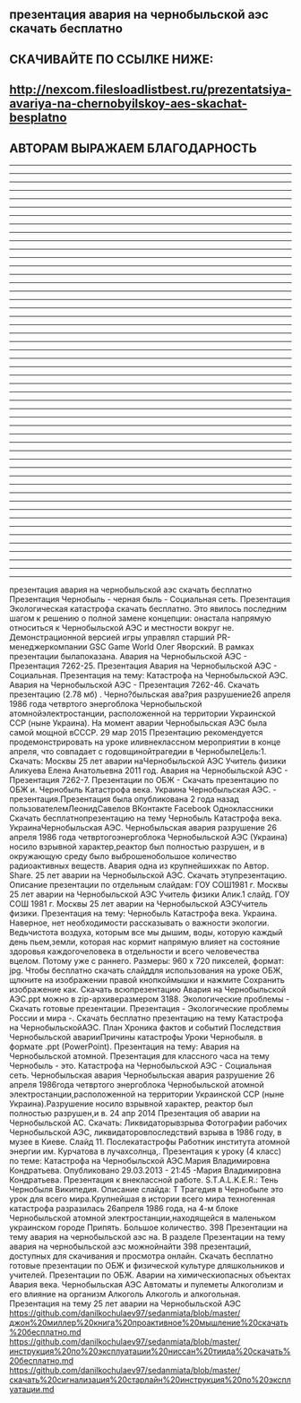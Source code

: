 презентация авария на чернобыльской аэс скачать бесплатно
--------------------------------------------------
СКАЧИВАЙТЕ ПО ССЫЛКЕ НИЖЕ:
--------------------------------------------------
http://nexcom.filesloadlistbest.ru/prezentatsiya-avariya-na-chernobyilskoy-aes-skachat-besplatno
--------------------------------------------------
АВТОРАМ ВЫРАЖАЕМ БЛАГОДАРНОСТЬ
--------------------------------------------------
--------------------------------------------------
--------------------------------------------------
--------------------------------------------------
--------------------------------------------------
--------------------------------------------------
--------------------------------------------------
--------------------------------------------------
--------------------------------------------------
--------------------------------------------------
--------------------------------------------------
--------------------------------------------------
--------------------------------------------------
--------------------------------------------------
--------------------------------------------------
--------------------------------------------------
--------------------------------------------------
--------------------------------------------------
--------------------------------------------------
--------------------------------------------------
--------------------------------------------------
--------------------------------------------------
--------------------------------------------------
--------------------------------------------------
--------------------------------------------------
--------------------------------------------------
--------------------------------------------------
--------------------------------------------------
--------------------------------------------------
--------------------------------------------------
--------------------------------------------------
--------------------------------------------------
--------------------------------------------------
--------------------------------------------------
--------------------------------------------------
--------------------------------------------------
--------------------------------------------------
--------------------------------------------------
--------------------------------------------------
--------------------------------------------------
--------------------------------------------------
--------------------------------------------------
--------------------------------------------------
--------------------------------------------------
--------------------------------------------------
--------------------------------------------------
--------------------------------------------------
--------------------------------------------------
--------------------------------------------------
--------------------------------------------------
--------------------------------------------------
презентация авария на чернобыльской аэс скачать бесплатно Презентация Чернобыль - черная быль - Социальная сеть. Презентация Экологическая катастрофа скачать бесплатно. Это явилось последним шагом к решению о полной замене концепции: онастала напрямую относиться к Чернобыльской АЭС и местности вокруг не. Демонстрационной версией игры управлял старший PR-менеджеркомпании GSC Game World Олег Яворский. В рамках презентации былапоказана. Авария на Чернобыльской АЭС - Презентация 7262-25. Презентация Авария на Чернобыльской АЭС - Социальная. Презентация на тему: Катастрофа на Чернобыльской АЭС. Авария на Чернобыльской АЭС - Презентация 7262-46. Скачать презентацию (2.78 мб) . Черно?быльская ава?рия  разрушение26 апреля 1986 года четвртого энергоблока Чернобыльской атомнойэлектростанции, расположенной на территории Украинской ССР (ныне Украина).  На момент аварии Чернобыльская АЭС была самой мощной вСССР. 29 мар 2015  Презентацию рекомендуется продемонстрировать на уроке иливнеклассном мероприятии в конце апреля, что совпадает с годовщинойтрагедии в ЧернобылеЦель:1.  Скачать:  Москвы 25 лет аварии наЧернобыльской АЭС Учитель физики Аликуева Елена Анатольевна 2011 год. Авария на Чернобыльской АЭС - Презентация 7262-7. Презентации по ОБЖ - Скачать презентацию по ОБЖ и. Чернобыль Катастрофа века. Украина Чернобыльская АЭС. - презентация.Презентация была опубликована 2 года назад пользователемЛеонидСавелов  ВКонтакте  Facebook  Одноклассники  Скачать бесплатнопрезентацию на тему Чернобыль Катастрофа века. УкраинаЧернобыльская АЭС. Чернобыльская авария  разрушение 26 апреля 1986 года четвртогоэнергоблока Чернобыльской АЭС (Украина) носило взрывной характер,реактор был полностью разрушен, и в окружающую среду было выброшенобольшое количество радиоактивных веществ. Авария  одна из крупнейшихкак по
Автор. Share. 25 лет аварии на Чернобыльской АЭС. Скачать этупрезентацию. Описание презентации по отдельным слайдам: ГОУ СОШ1981 г. Москвы 25 лет аварии на Чернобыльской АЭС Учитель физики Алик.1 слайд. ГОУ СОШ 1981 г. Москвы 25 лет аварии на Чернобыльской АЭСУчитель физики. Презентация на тему: Чернобыль Катастрофа века. Украина. Наверное, нет необходимости рассказывать о важности экологии. Ведьчистота воздуха, которым все мы дышим, воды, которую каждый день пьем,земли, которая нас кормит напрямую влияет на состояние здоровья каждогочеловека в отдельности и всего человечества вцелом. Потому уже с раннего. Размеры: 960 х 720 пикселей, формат: jpg. Чтобы бесплатно скачать слайддля использования на уроке ОБЖ, щлкните на изображении правой кнопкоймышки и нажмите Сохранить изображение как. Скачать всюпрезентацию Авария на Чернобыльской АЭС.ppt можно в zip-архиверазмером 3188. Экологические проблемы - Скачать готовые презентации. Презентация - Экологические проблемы России и мира -. Скачать бесплатно презентацию на тему Катастрофа на ЧернобыльскойАЭС. План Хроника фактов и событий Последствия Чернобыльской аварииПричины катастрофы Уроки Чернобыля. в формате .ppt (PowerPoint). Презентация на тему: Авария на Чернобыльской атомной. Презентация для классного часа на тему Чернобыль - это. Катастрофа на Чернобыльской АЭС - Социальная сеть. Чернобыльская авария Чернобыльская авария разрушение 26 апреля 1986года четвртого энергоблока Чернобыльской атомной электростанции,расположенной на территории Украинской ССР (ныне Украина).Разрушение носило взрывной характер, реактор был полностью разрушен,и в. 24 апр 2014  Презентация об аварии на Чернобыльской АС.  Скачать:  Ликвидаторывзрыва Фотографии рабочих Чернобыльской АЭС, ликвидаторовпоследствий взрыва в 1986 году, в музее в Киеве. Слайд 11. Послекатастрофы Работник института атомной энергии им. Курчатова в лучахсолнца,. Презентация к уроку (4 класс) по теме: Катастрофа на Чернобыльской АЭС.Мария Владимировна Кондратьева. Опубликовано 29.03.2013 - 21:45 -Мария Владимировна Кондратьева. Презентация к внеклассной работе.
S.T.A.L.K.E.R.: Тень Чернобыля  Википедия. Описание слайда: Т Трагедия в Чернобыле  это урок для всего мира.Крупнейшая в истории всего мира техногенная катастрофа разразилась 26апреля 1986 года, на 4-м блоке Чернобыльской атомной электростанции,находящейся в маленьком украинском городе Припять. Большое количество. 398 Презентации на тему авария на чернобыльской аэс на. В разделе Презентации на тему авария на чернобыльской аэс можнойнайти 398 презентаций, доступных для скачивания и просмотра онлайн. Скачать бесплатно готовые презентации по ОБЖ и физической культуре дляшкольников и учителей. Презентации по ОБЖ. Аварии на химическиопасных объектах  Авария века. Чернобыльская АЭС  Автоматы и пулеметы Алкоголизм и его влияние на организм  Алкоголь  Алкоголь и алкогольная. Презентация на тему 25 лет аварии на Чернобыльской АЭС
https://github.com/danilkochulaev97/sedanmiata/blob/master/джон%20миллер%20книга%20проактивное%20мышление%20скачать%20бесплатно.md
https://github.com/danilkochulaev97/sedanmiata/blob/master/инструкция%20по%20эксплуатации%20ниссан%20тиида%20скачать%20бесплатно.md
https://github.com/danilkochulaev97/sedanmiata/blob/master/скачать%20сигнализация%20старлайн%20инструкция%20по%20эксплуатации.md